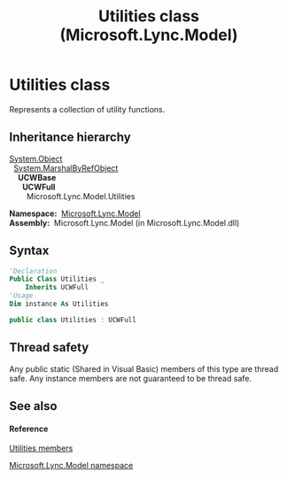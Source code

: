 ﻿---
title: Utilities class (Microsoft.Lync.Model)
TOCTitle: Utilities class
ms:assetid: T:Microsoft.Lync.Model.Utilities_DI_3_UC_OCS14MrefLyncWPF
ms:mtpsurl: https://msdn.microsoft.com/en-us/library/microsoft.lync.model.utilities_di_3_uc_ocs14mreflyncwpf(v=office.15)
ms:contentKeyID: 48601487
ms.date: 07/28/2014
mtps_version: v=office.15
f1_keywords:
- Microsoft.Lync.Model.Utilities
dev_langs:
- CSharp
- JScript
- VB
- other
---

# Utilities class

Represents a collection of utility functions.

## Inheritance hierarchy

[System.Object](http://msdn2.microsoft.com/en-us/library/e5kfa45b)  
  [System.MarshalByRefObject](http://msdn2.microsoft.com/en-us/library/w4302s1f)  
    **UCWBase**  
      **UCWFull**  
        Microsoft.Lync.Model.Utilities  

**Namespace:**  [Microsoft.Lync.Model](microsoft-lync-model-namespace_2.md)  
**Assembly:**  Microsoft.Lync.Model (in Microsoft.Lync.Model.dll)

## Syntax

``` vb
'Declaration
Public Class Utilities _
    Inherits UCWFull
'Usage
Dim instance As Utilities
```

``` csharp
public class Utilities : UCWFull
```

## Thread safety

Any public static (Shared in Visual Basic) members of this type are thread safe. Any instance members are not guaranteed to be thread safe.

## See also

#### Reference

[Utilities members](utilities-members-microsoft-lync-model_2.md)

[Microsoft.Lync.Model namespace](microsoft-lync-model-namespace_2.md)

